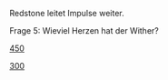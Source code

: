 Redstone leitet Impulse weiter.

Frage 5: Wieviel Herzen hat der Wither?

[450](falsch.md)

[300](antw5.md)
